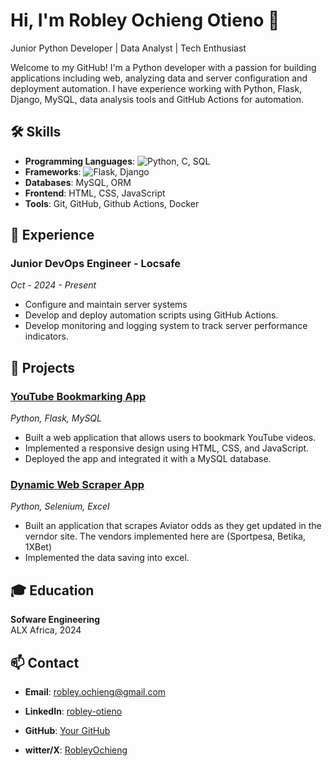 # Hi, I'm Robley Ochieng Otieno 👋

Junior Python Developer | Data Analyst | Tech Enthusiast

Welcome to my GitHub! I'm a Python developer with a passion for building applications including web, analyzing data and server configuration and deployment automation. I have experience working with Python, Flask, Django, MySQL, data analysis tools and GitHub Actions for automation.



## 🛠️ Skills

- **Programming Languages**: ![Python](https://img.shields.io/badge/Python-3.11-blue?logo=python), C, SQL
- **Frameworks**: ![Flask](https://img.shields.io/badge/Flask-v2.0-orange?logo=flask), Django
- **Databases**: MySQL, ORM
- **Frontend**: HTML, CSS, JavaScript
- **Tools**: Git, GitHub, Github Actions, Docker



## 💼 Experience

### Junior DevOps Engineer - Locsafe
*Oct - 2024 - Present*

- Configure and maintain server systems
- Develop and deploy automation scripts using GitHub Actions.
- Develop monitoring and logging system to track server performance indicators.



## 🔬 Projects

### [YouTube Bookmarking App](https://github.com/roochieng/YouTube_BookMarker)
*Python, Flask, MySQL*

- Built a web application that allows users to bookmark YouTube videos.
- Implemented a responsive design using HTML, CSS, and JavaScript.
- Deployed the app and integrated it with a MySQL database.

### [Dynamic Web Scraper App](https://github.com/roochieng/aviator)
*Python, Selenium, Excel*

- Built an application that scrapes Aviator odds as they get updated in the verndor site. The vendors implemented here are (Sportpesa, Betika, 1XBet)
- Implemented the data saving into excel.




## 🎓 Education

**Sofware Engineering**  
ALX Africa, 2024





## 📫 Contact

- **Email**: robley.ochieng@gmail.com
- **LinkedIn**: [robley-otieno](https://www.linkedin.com/in/robley-otieno-75900426b/)
- **GitHub**: [Your GitHub](https://github.com/roochieng)

- **witter/X**: [RobleyOchieng](https://twitter.com/RobleyOchieng)
